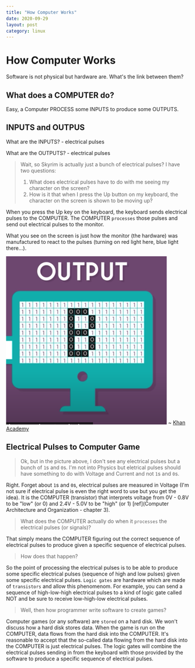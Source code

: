 ```yaml
---
title: "How Computer Works"
date: 2020-09-29
layout: post
category: linux
---
```


# How Computer Works

Software is not physical but hardware are. What's the link between them?

## What does a COMPUTER do?

Easy, a Computer PROCESS some INPUTS to produce some OUTPUTS.

## INPUTS and OUTPUS

What are the INPUTS? - electrical pulses

What are the OUTPUTS? - electrical pulses

> Wait, so Skyrim is actually just a bunch of electrical pulses? I have two questions:
>
> 1. What does electrical pulses have to do with me seeing my character on the screen?
> 2. How is it that when I press the Up button on my keyboard, the character on the screen is shown to be moving up?

When you press the Up key on the keyboard, the keyboard sends electrical pulses to the COMPUTER. The COMPUTER `processes` those pulses and send out electrical pulses to the monitor.

What you see on the screen is just how the monitor (the hardware) was manufactured to react to the pulses (turning on red light here, blue light there...).

![How monitor may have reacted to electrical pulses](/assets/how-computer-works/monitor.png) ~ [Khan Academy](https://www.khanacademy.org/computing/computers-and-internet/xcae6f4a7ff015e7d:computers/xcae6f4a7ff015e7d:computer-components/v/khan-academy-and-codeorg-cpu-memory-input-output)

## Electrical Pulses to Computer Game

> Ok, but in the picture above, I don't see any electrical pulses but a bunch of `1`s and `0`s. I'm not into Physics but eletrical pulses should have something to do with Voltage and Current and not `1`s and `0`s.

Right. Forget about `1`s and `0`s, electrical pulses are measured in Voltage (I'm not sure if electrical pulse is even the right word to use but you get the idea). It is the COMPUTER (transistor) that interprets voltage from 0V - 0.8V to be "low" (or 0) and 2.4V - 5.0V to be "high" (or 1) [ref](Computer Architecture and Organization - chapter 3).

> What does the COMPUTER actually do when it `processes` the electrical pulses (or signals)?

That simply means the COMPUTER figuring out the correct sequence of electrical pulses to produce given a specific sequence of electrical pulses.

> How does that happen?

So the point of processing the electrical pulses is to be able to produce some specific electrical pulses (sequence of high and low pulses) given some specific electrical pulses. `Logic gates` are hardware which are made of `transistors` and allow this phenomenom. For example, you can send a sequence of high-low-high electrical pulses to a kind of logic gate called NOT and be sure to receive low-high-low electrical pulses.

> Well, then how programmer write software to create games?

Computer games (or any software) are `stored` on a hard disk. We won't discuss how a hard disk stores data. When the game is run on the COMPUTER, data flows from the hard disk into the COMPUTER. It's reasonable to accept that the so-called data flowing from the hard disk into the COMPUTER is just electrical pulses. The logic gates will combine the electrical pulses sending in from the keyboard with those provided by the software to produce a specific sequence of electrical pulses.
